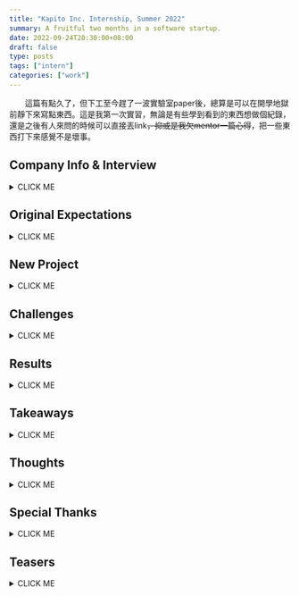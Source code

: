 ```yaml
---
title: "Kapito Inc. Internship, Summer 2022"
summary: A fruitful two months in a software startup.
date: 2022-09-24T20:30:00+08:00
draft: false
type: posts
tags: ["intern"]
categories: ["work"]
---
```


&emsp;&emsp;這篇有點久了，但下工至今趕了一波實驗室paper後，總算是可以在開學地獄前靜下來寫點東西。這是我第一次實習，無論是有些學到看到的東西想做個紀錄，還是之後有人來問的時候可以直接丟link<strike>，抑或是我欠mentor一篇心得</strike>，把一些東西打下來感覺不是壞事。

## Company Info & Interview

<details>
      <summary>CLICK ME</summary>

<br>

&emsp;&emsp;[開必拓數據](fastable.ai)，一間用電腦視覺提供智能品控方案的新創公司。當時跟專題隊友在就博會後整理了幾家公司的DM一起投履歷。會投這家絕對不是因為太晚開始寫CV一堆公司都收滿了有個原因是大多數的Intern都是分Frontend跟Backend招，但我比較喜歡碰Data或ML類型的。既然是這種類型的公司，Intern也沒明定收上述兩者，後來就決定投看看。

&emsp;&emsp;如同我面試的另一家新創公司，面試的Lucas (技術長)跟Tina (營運長，我後來的mentor)都是公司的創辦人，但沒有我預期的緊張感，在個人Project的細節討論間穿插一些閒聊。我跟專題隊友的project重疊率太高還在兩分鐘內一起送履歷，所以被看出來應該互相認識，後兩個面試的超怕講錯話還互相複習之前的project怎麼分工的:sweat:。三個人面完都覺得有希望，但全部拿到offer絕對是意料之外。我面的另一家新創公司也有收到offer，但既然開必拓是抱團實習而且面試氛圍不錯，why not give it a go?

</details>

## Original Expectations

<details>
      <summary>CLICK ME</summary>

<br>

&emsp;&emsp;做為一個把Github當Google Drive，`fork`跟`merge`基本上沒用過的人，去實習的一個期望應該就是看一個公司怎麼維護大型軟體架構；發PR應該是基本，我兩個隊友後來還玩到CI/CD。聽了Tina的Day1簡報後感覺的確是這樣，把既有的Script自動化看起來會吃掉整個七月。一開始進度還算上軌道，前兩週發了2個PR，後來也有一次review的機會 (Thanks Henry :slightly_smiling_face:)，不過我整個暑假的既有軟體維護就到這了......？

</details>

## New Project

<details>
  <summary>CLICK ME</summary>

<br>

&emsp;&emsp;公司用AI做瑕疵檢測時，無法避免的是這個過程出現瑕疵。鏡頭上黏了一個髒汙，可能就會因為畫面上有個黑點所以狂判瑕疵；如果光影因素讓背景出現類似瑕疵的特徵，也不是不可能誤判。公司的資料專員當然會定期巡查產線狀況，但當客戶生產線越開越多，巡線的週期也會拉長，客戶也就越有可能比公司早發現問題。

&emsp;&emsp;這些事情通常發生在瑕疵數量激增或大減，或是瑕疵大量集中在同一個點的時候。第一週的星期三，Tina就安排了一日黑客松，希望我嘗試這樣的Anomaly Detection，找出潛在的異常產線並回報優先序給資料專員優先巡線。

</details>

## Challenges

<details>
      <summary>CLICK ME</summary>

<br>

&emsp;&emsp;當天早上創建`Hackathon`這個資料夾時，我並不知道到了八月中這還會是自己主要的工作目錄，也沒想像過這個project能吃掉我整個暑假。Let's see what happened...

### Mathematics

&emsp;&emsp;尋找異常值跟離群值的方法很多，但如果跟實際的資料分布落差過大，那也不合用。我有一天上班在翻大二機率課本跟講義，然後又花了一天畫CDF跟histogram觀察資料，才確定幾個可能可以用的方法。學校數學是用得上的，真心不騙。

### User Feedback

&emsp;&emsp;這個project最後的產物是資料專員巡線時的輔助工具，所以也開了幾次會討論這個project的走向。因為資料專員相對沒有coding背景，對我來說剛好是個練習把我的想法轉成「人話」，同時也嘗試釐清他們需要什麼的機會。考慮到我把code logic跟mentor講的時候就已經說明得有點吃力，這個訓練算是必要的。剛開始的幾次開會看著Zoom上所有人困惑的表情老實說有點絕望，但看在這狀況有在減少，<strike>不論是我真的開始講人話還是與會的各位開始聽懂我的鬼話</strike>，溝通的效率想必多少有所提升🤔

### Infrastructure

&emsp;&emsp;雖然維護既有架構大概在第二週後就已經跳出我的實習計畫之外，但我想以一個Intern來說更難得的經驗是寫新的project時如何顧慮後續開發；就算你是從獨立開發開始，也要讓後續的開發者能看懂你在寫什麼，或是透過相對方便的手段擴充功能。這可能是我第一個有好好用物件導向的project，註解打好打滿，也幾乎follow PEP8的規則。因為暑假期間這個project只有我寫，我其實也不知道這些架構做得如何，但看在mentor過了兩週還沒發LINE噴我，或許還行(？)

### Visualization

&emsp;&emsp;哪些產線有異常應該怎麼呈現也是個探討許久的課題。最簡單的做法就是把篩出來的異常產線直接用`pandas`輸出成csv檔，但顯然易讀性極差。進一步的做法是用Python輸出一個簡單的HTML，把csv的表格輸出，同時附上一些統計圖表的連結，但因為資訊太亂，自己都覺得不堪用了就得另尋做法。最後發現`plotly`可以結合表格、互動式圖表跟HTML，也就用了這個框架完成前端的資料視覺化。要放哪些圖表，則是查了[The Data Visualization Catalogue](https://datavizcatalogue.com/)找靈感，再跟資料專員討論決定。

</details>

## Results

<details>
      <summary>CLICK ME</summary>

<br>

整個界面有幾張圖表，就順帶說明他們的作用。

<img src="static/overall.jpg" title="" alt="" width="90%">

&emsp;&emsp;Marimekko Chart (第一張的馬賽克圖)用各個鏡頭和瑕疵在鏡頭內的占比當兩軸，圖塊面積直接對應瑕疵數量，可一覽整個產線眾數。

<img src="static/line.jpg" title="" alt="" width="90%">

&emsp;&emsp;長條圖可觀察每種瑕疵的數量，圖上的歷史中位數折線也可作為參考。直方圖跟折線圖都是拿當下資料對應長期分佈，前者方便看出離群值偏離量，後者可以根據時間軸觀測趨勢。

<img src="static/camera.jpg" title="" alt="" width="90%">

&emsp;&emsp;熱區圖對應鏡頭的實際空間分布，可辨識瑕疵是否集中在同一位置。

</details>

## Takeaways

<details>
      <summary>CLICK ME</summary>

<br>

### MLOps ([Video Link](https://www.youtube.com/watch?v=06-AZXmwHjo))

&emsp;&emsp;實習的第一天Tina就丟了上面這支影片給我看，基本上也是開必拓做AI時的思維。一個Data Science的研究應該是80% data、20% model，但我們在學校寫作業的時候很少觀察資料特性，反而大多數時間都在調模型參數。如何精緻化餵給模型的資料，還有部屬模型後如何把誤判狀況比較多的case進行修正，可能是個比收集更多資料或加大模型還要有用的做法。雖然我這兩個月實際上根本沒有碰到ML的東西，但這個觀念帶入之後專題研究中NLP的部分，我想是必要的。

### Optimize for Performance

  作為心態上偏向最小努力原則的競程選手，通常時間複雜度正確就不管了，對刷秒數跟記憶體相對不感興趣。不過這次實習處理到$10^8$量級的資料後，有注意到改用幾個函式，或換個寫法，可以讓你使用的RAM砍半，或是讓執行時間從3小時降到20分鐘。學校的作業或比賽碰不到這個數字幾乎不會注意到常數，但現實狀況下這個常數壓掉一半就能省下時間跟運算資源。不過有時間的話，下一步可能需要學的是為什麼這樣優化有用，而不是無知地套用同一個方法。

### 開會大綱很重要

&emsp;&emsp;我常常開會的時候準備要討論的事情很多，但當大家重心放在其中一兩點時，最後幾點很可能就沒辦法深入討論甚至討論不到。後來發現把要討論的東西先丟上slack，想導論的東西就都能討論完。Zoom的40分鐘會議限制也蠻棒的，講重點不浪費時間是個重要原則。

### 遇到問題，提出目前進度跟多種解法，順帶發表自己看法

&emsp;&emsp;Intern Midterm Chat的時候，Lucas跟Tina有提出遇到問題或需要選擇的情境時，跟上司或周圍的人如何回報跟決定。自己後來在工作和其他情境都練習過這樣討論事情，的確對整體效率進展不差。雖然好像發表自己看法好像有點帶風向，但決定不出來的時候拋出點意見或許能加速決定。

</details>

## Thoughts

<details>
      <summary>CLICK ME</summary>

<br>

&emsp;&emsp;這次實習正好是個讓我看看軟體工程師生活是什麼樣子的機會，兩個月下來也有幾個比較大方向的心得。

1. 自己工作時的特性
   個人觀察下來，工作效率算蠻大起大落的。想法完整或有明確解法時，我可以在電腦前打code兩三個小時；反過來的情況就真的很坐不住，沒幾分鐘就會離開位子，在辦公室角落拉筋也是常有的事。蠻謝謝公司這方面沒什麼限制，我有時候想法上卡住的時候，物理上跳脫現在的狀態還蠻有幫助的。

2. 工作作息
   自己有一週運動五次的習慣，但上班朝九晚六，回到宿舍就已經很累了，就算真要運動也會拖拖拉拉，晚睡又會影響隔天的作息。後來發現7.多起來運動再去上班還不錯，有維持一定的體能訓練，後面要上班除了是個時間上的deadline，也會避免自己過度操勞(尤其考慮還要騎腳踏車去公司的話)，自然就相對不容易受傷。下工後這兩週比較晚睡，希望之後可以調整回來。

3. Startup v.s. Big Companies
   我沒能到大公司實習很大的原因是太晚準備CV，所以我就說服自己去新創公司人少，自己發揮的空間相對多，而事實最後也如同我的想像。在merge PR時是真的不敢按下去的，因為你知道一旦merge就會部署並實際運作。當我把project code整理好最後push到雲端時，也在數字上看到成果：2000+行的Python(含註解)，還有200+行的Markdown (documentation)。雖然程式碼行數真的不代表什麼，但我很清楚這個暑假磨練了多少。雖然startup的實習寫在CV上可能是間名不見經傳的公司，但累積的經驗就我個人而言比履歷上那幾行字重要得多。
   
   > I probably shouldn't be using `git` like this, bUt AnYwAy![](static/commit.jpg)

4. 找到CS中有興趣然後可以發揮的領域
   雖然看到大多數Intern都招Frontend跟Backend，但還蠻慶幸那時候沒有強迫自己選一個，因為自己還是對觀察資料、想點數學，然後利用這些finding做些什麼比較感興趣；所以大方向上來說，還是ML跟Data Science。

5. Data Science + ?
   雖然如此，我不想單純找有商業價值，或是對公司有益的finding。實習的兩個月雖然是待在做智能品控的公司，但我對這個應用相對不感興趣；同時我也覺得單純做Data Science的衝勁可能可以讓我做兩個月，但很可能撐不了十年。現在想到最可行的解法，就是找有興趣的領域結合目前所學的Data Science。很多人對我大四不打算修任何資工系的課的決定感到訝異，但我可能需要透過這年的修課來探索之後想玩的應用。

</details>

## Special Thanks

<details>
      <summary>CLICK ME</summary>

<br>

&emsp;&emsp;謝謝Henry在我執行VM和Airflow時提供了不少支援和建議。ところで，日本語で使うWindowsは凄い。

&emsp;&emsp;謝謝HP跟Tyler偶爾會找我們閒聊工作以外的事情。老實說每次Tyler六點來辦公室喊下班時，整間辦公室無動於衷的畫面還頗有喜感的:sweat_smile:。

&emsp;&emsp;謝謝Cindy, Perry, Winni兩個月以來開會的耐心討論，現階段的成品合不合用我不能論斷，但討論後得到明確的開發方向是事實。然後，我如果之後有設定檔出問題，一定會仔細檢查年份的😁

&emsp;&emsp; 謝謝一起實習的Ian跟James每天中午提醒我吃飯，然後三點多提醒我下班。Long year ahead, let's go💪💪

&emsp;&emsp;最後謝謝Lucas跟Tina這個暑假給我們到開必拓實習的機會，還有Tina過去兩個月的mentoring和data science相關知識的分享。雖然沒有訂下明確的時間deadline，但透過提出來的想法跟workload讓我知道有哪些東西是有機會做出來的。兼顧optimistic跟realistic的規劃，絕對是這次實習帶得走的心態。

</details>

## Teasers

<details>
      <summary>CLICK ME</summary>

<br>

### 工作環境

* 配發設備
  筆電是MacBook Air M1，macOS真香
  鍵盤是一般薄膜鍵盤，如果有慣用的建議帶來公司放

* 辦公室環境
  工作區都在木地板上，然後有個脫鞋的草皮區。雖然說工作久了會相對無感，但第一天去有被嚇到，早上來看到寬敞的空間配置跟明亮的氛圍，心情肯定是不會太差。

* 我的位子
  
  <img title="" src="static/table.jpg" alt="" width="450">

* 零食區
  大概一週補一次，但有事做的時候自己就不會嘴饞。尤其是週末回家發現自己變胖，其他變因(e.g. 三餐、運動)改動不大的情況下，我背後的零食區絕對是罪魁禍首，自己有注意的情況下自然就不怎麼會拿。
  (btw我8H桌子下的抽屜裡好像屯了一包品客跟餅乾，開必拓的人有看到的話幫忙把它嗑了🤣)

* 交通
  辦公室在新竹迪卡農對面的辦公大樓，經2022暑期實習生實測從交大光復校區
  
  * 走路約30分鐘
  
  * 騎機車約10分鐘，可停好市多室外停車場
  
  * 騎腳踏車最多15分鐘，可停迪卡農旁有遮雨的腳踏車架

* 午餐
  同事會訂外送，但我們三個通常都出去吃。常吃的店家(走路10分鐘內)：
  
  * 麥味登
  * 八方雲集
  * 美美自助餐
  * A-bao cafe (早餐)
  * 日出而作 (早午餐店)
  * 阿枝客棧 (飯/麵餐館)
  
  需要注意哪幾天有開，沒算好的話連吃三天麥味登蠻痛苦的。

### 交通： 光復路上時速35公里的16吋小折

  把通勤當練車好像不太好，但我這麼做了。實習最後一天遇到颱風天，後輪的煞車皮也被磨平了，我不怎麼怕還有點想挑戰的心態。現在回想起來感覺不太對，之後可能收斂點比較好。詳見影片。

<video height="500" controls controlsList="nodownload">  
    <source src="static/biketowork.mp4" type="video/mp4">
    Your browser does not support the video tag.  
</video>

有天上班前還爆胎，感謝Tina通融 :sweat:

### 升大三暑假 v.s. 升大四暑假

&emsp;&emsp;升大三暑假忙宿營的時候，跟朋友寫活動用的**網頁，用tailwind css排版**；**code寫累了**會被找去做道具跟**搬東西**，然後**拿黑色大塑膠袋**做活動的黑幕。

&emsp;&emsp;升大四暑假去實習的時候，幫公司寫分析用的**網頁，用tailwind css排版**；**code寫累了**會被找去拆零件跟**搬東西**，然後**拿黑色大塑膠袋**收公司的廢料。

<img src="https://pbs.twimg.com/media/EzSBP_tUUAQbtOz.png" title="" alt="" width="400">

結論：過去一年自己並沒有任何長進，棒。

### 其他小事

* All Hands Meeting
  或許新創公司的規模才有辦法開全體員工的會議，從大家的對答中有些收穫

* 自動化工業展
  因為公司有參展，實習結束前的星期五我們的mentor們讓我們去南港的自動化工業展參觀，也跟其他參展商聊到很多智慧製造的看法
  
  <img src="static/outofcontext.jpg" title="" alt="" width="250">

* 辦公室的電子鼓
  最後一天才知道是Allen帶來的，表演有秀到🥁

#### Setbacks

<details>
      <summary>CLICK ME</summary>

<br>

&emsp;&emsp;當然是不會只寫這間公司有多棒，所以提一個我看到的問題，就是工作量稍嫌不均。我一直有進度可以推，但我有個隊友偶爾會在在等事做。我們猜測的兩個原因可能是project經過多層人事討論，或是涉及既有架構的實作可能要比較謹慎，但這兩個可能問題在任何公司可能都會遇到。也有可能單純就是我隊友太強<strike>，那明年的CHI可以躺分了</strike>。

&emsp;&emsp;還有一個就是，辦公室偏安靜，但認真工作的空間就是這樣吧。顯然我太吵了:thinking:

</details>

</details>
